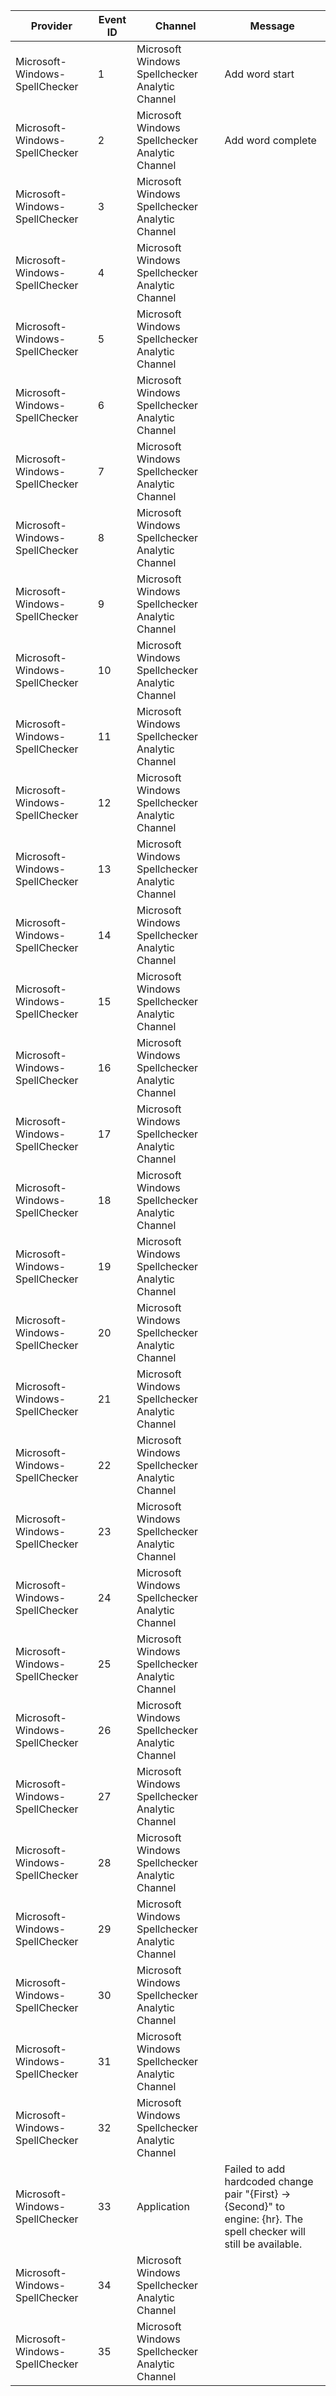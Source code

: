 Provider                        |  Event ID  |  Channel                                          |  Message
--------------------------------|------------|---------------------------------------------------|-----------------------------------------------------------------------------------------------------------------------
Microsoft-Windows-SpellChecker  |  1         |  Microsoft Windows Spellchecker Analytic Channel  |  Add word start
Microsoft-Windows-SpellChecker  |  2         |  Microsoft Windows Spellchecker Analytic Channel  |  Add word complete
Microsoft-Windows-SpellChecker  |  3         |  Microsoft Windows Spellchecker Analytic Channel  |
Microsoft-Windows-SpellChecker  |  4         |  Microsoft Windows Spellchecker Analytic Channel  |
Microsoft-Windows-SpellChecker  |  5         |  Microsoft Windows Spellchecker Analytic Channel  |
Microsoft-Windows-SpellChecker  |  6         |  Microsoft Windows Spellchecker Analytic Channel  |
Microsoft-Windows-SpellChecker  |  7         |  Microsoft Windows Spellchecker Analytic Channel  |
Microsoft-Windows-SpellChecker  |  8         |  Microsoft Windows Spellchecker Analytic Channel  |
Microsoft-Windows-SpellChecker  |  9         |  Microsoft Windows Spellchecker Analytic Channel  |
Microsoft-Windows-SpellChecker  |  10        |  Microsoft Windows Spellchecker Analytic Channel  |
Microsoft-Windows-SpellChecker  |  11        |  Microsoft Windows Spellchecker Analytic Channel  |
Microsoft-Windows-SpellChecker  |  12        |  Microsoft Windows Spellchecker Analytic Channel  |
Microsoft-Windows-SpellChecker  |  13        |  Microsoft Windows Spellchecker Analytic Channel  |
Microsoft-Windows-SpellChecker  |  14        |  Microsoft Windows Spellchecker Analytic Channel  |
Microsoft-Windows-SpellChecker  |  15        |  Microsoft Windows Spellchecker Analytic Channel  |
Microsoft-Windows-SpellChecker  |  16        |  Microsoft Windows Spellchecker Analytic Channel  |
Microsoft-Windows-SpellChecker  |  17        |  Microsoft Windows Spellchecker Analytic Channel  |
Microsoft-Windows-SpellChecker  |  18        |  Microsoft Windows Spellchecker Analytic Channel  |
Microsoft-Windows-SpellChecker  |  19        |  Microsoft Windows Spellchecker Analytic Channel  |
Microsoft-Windows-SpellChecker  |  20        |  Microsoft Windows Spellchecker Analytic Channel  |
Microsoft-Windows-SpellChecker  |  21        |  Microsoft Windows Spellchecker Analytic Channel  |
Microsoft-Windows-SpellChecker  |  22        |  Microsoft Windows Spellchecker Analytic Channel  |
Microsoft-Windows-SpellChecker  |  23        |  Microsoft Windows Spellchecker Analytic Channel  |
Microsoft-Windows-SpellChecker  |  24        |  Microsoft Windows Spellchecker Analytic Channel  |
Microsoft-Windows-SpellChecker  |  25        |  Microsoft Windows Spellchecker Analytic Channel  |
Microsoft-Windows-SpellChecker  |  26        |  Microsoft Windows Spellchecker Analytic Channel  |
Microsoft-Windows-SpellChecker  |  27        |  Microsoft Windows Spellchecker Analytic Channel  |
Microsoft-Windows-SpellChecker  |  28        |  Microsoft Windows Spellchecker Analytic Channel  |
Microsoft-Windows-SpellChecker  |  29        |  Microsoft Windows Spellchecker Analytic Channel  |
Microsoft-Windows-SpellChecker  |  30        |  Microsoft Windows Spellchecker Analytic Channel  |
Microsoft-Windows-SpellChecker  |  31        |  Microsoft Windows Spellchecker Analytic Channel  |
Microsoft-Windows-SpellChecker  |  32        |  Microsoft Windows Spellchecker Analytic Channel  |
Microsoft-Windows-SpellChecker  |  33        |  Application                                      |  Failed to add hardcoded change pair "{First} -> {Second}" to engine: {hr}. The spell checker will still be available.
Microsoft-Windows-SpellChecker  |  34        |  Microsoft Windows Spellchecker Analytic Channel  |
Microsoft-Windows-SpellChecker  |  35        |  Microsoft Windows Spellchecker Analytic Channel  |